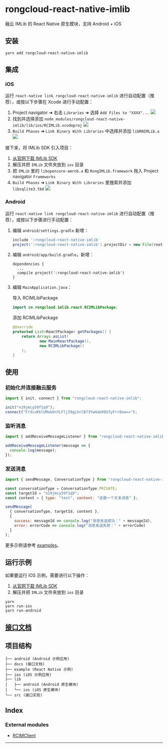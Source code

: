 
rongcloud-react-native-imlib
============================

融云 IMLib 的 React Native 原生模块，支持 Android + iOS

安装
--

```
yarn add rongcloud-react-native-imlib
```

集成
--

### iOS

运行 `react-native link rongcloud-react-native-imlib` 进行自动配置（推荐），或按以下步骤在 Xcode 进行手动配置：

1.  Project navigator ➜ 右击 `Libraries` ➜ 选择 `Add Files to "XXXX"...` ![](https://user-images.githubusercontent.com/1709072/55277292-70aae500-5339-11e9-9949-713c4ba28ccb.png) 
2.  找到并选择添加 `node_modules/rongcloud-react-native-imlib/lib/ios/RCIMLib.xcodeproj` ![](https://user-images.githubusercontent.com/1709072/55277323-c7b0ba00-5339-11e9-982e-3b87a510cca8.png) 
3.  `Build Phases` ➜ `Link Binary With Libraries` 中选择并添加 `libRNIMLib.a` ![](https://user-images.githubusercontent.com/1709072/55277356-3e4db780-533a-11e9-8f3b-141b005e449a.png) 

接下来，将 IMLib SDK 引入项目：

1.  [从官网下载 IMLib SDK](https://www.rongcloud.cn/downloads)
2.  解压并把 `IMLib` 文件夹放到 `ios` 目录
3.  把 `IMLib` 里的 `libopencore-amrnb.a` 和 `RongIMLib.framework` 拖入 Project navigator `Frameworks`
4.  `Build Phases` ➜ `Link Binary With Libraries` 里搜索并添加 `libsqlite3.tbd` ![](https://user-images.githubusercontent.com/1709072/55277928-88399c00-5340-11e9-938c-f88cd832d0de.png) 

### Android

运行 `react-native link rongcloud-react-native-imlib` 进行自动配置（推荐），或按以下步骤进行手动配置：

1.  编辑 `android/settings.gradle` 新增：
    
    ```gradle
    include ':rongcloud-react-native-imlib'
    project(':rongcloud-react-native-imlib').projectDir = new File(rootProject.projectDir, '../node_modules/rongcloud-react-native-imlib/lib/android')
    ```
    
2.  编辑 `android/app/build.gradle`，新增：
    
    ```
    dependencies {
      ...
      compile project(':rongcloud-react-native-imlib')
    }
    ```
    
3.  编辑 `MainApplication.java`：
    
    导入 RCIMLibPackage
    
    ```java
    import cn.rongcloud.imlib.react.RCIMLibPackage;
    ```
    
    添加 RCIMLibPackage
    
    ```java
    @Override
    protected List<ReactPackage> getPackages() {
        return Arrays.asList(
                new MainReactPackage(),
                new RCIMLibPackage()
        );
    }
    ```
    

使用
--

### 初始化并连接融云服务

```javascript
import { init, connect } from "rongcloud-react-native-imlib";

init("n19jmcy59f1q9");
connect("FrdcuKklUMakOnYLFljI9gLUrCB73YwHabXQU7yFrr8ow==");
```

### 监听消息

```javascript
import { addReceiveMessageListener } from "rongcloud-react-native-imlib";

addReceiveMessageListener(message => {
  console.log(message);
});
```

### 发送消息

```javascript
import { sendMessage, ConversationType } from "rongcloud-react-native-imlib";

const conversationType = ConversationType.PRIVATE;
const targetId = "n19jmcy59f1q9";
const content = { type: "text", content: "这是一个文本消息" };

sendMessage(
  { conversationType, targetId, content },
  {
    success: messageId => console.log("消息发送成功：" + messageId),
    error: errorCode => console.log("消息发送失败：" + errorCode)
  }
);
```

更多示例请参考 [examples](example/examples)。

运行示例
----

如果要运行 iOS 示例，需要进行以下操作：

1.  [从官网下载 IMLib SDK](https://www.rongcloud.cn/downloads)
2.  解压并把 `IMLib` 文件夹放到 `ios` 目录

```
yarn
yarn run-ios
yarn run-android
```

[接口文档](docs)
------------

项目结构
----

```
├── android (Android 示例应用)
├── docs (接口文档)
├── example (React Native 示例)
├── ios (iOS 示例应用)
├── lib
│   ├── android (Android 原生模块)
│   └── ios (iOS 原生模块)
└── src (接口实现)
```

## Index

### External modules

* [RCIMClient](modules/rcimclient.md)

---

